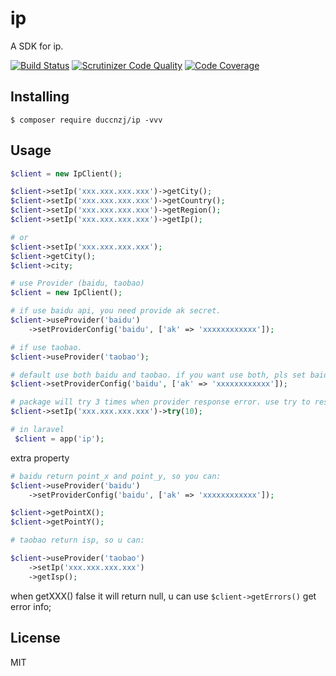 # ip

A SDK for ip.

[![Build Status](https://travis-ci.com/DuC-cnZj/ip.svg?branch=master)](https://travis-ci.com/DuC-cnZj/ip)
[![Scrutinizer Code Quality](https://scrutinizer-ci.com/g/DuC-cnZj/ip/badges/quality-score.png?b=master)](https://scrutinizer-ci.com/g/DuC-cnZj/ip/?branch=master)
[![Code Coverage](https://scrutinizer-ci.com/g/DuC-cnZj/ip/badges/coverage.png?b=master)](https://scrutinizer-ci.com/g/DuC-cnZj/ip/?branch=master)

## Installing

```shell
$ composer require duccnzj/ip -vvv
```

## Usage

```php
$client = new IpClient();

$client->setIp('xxx.xxx.xxx.xxx')->getCity();
$client->setIp('xxx.xxx.xxx.xxx')->getCountry();
$client->setIp('xxx.xxx.xxx.xxx')->getRegion();
$client->setIp('xxx.xxx.xxx.xxx')->getIp();

# or
$client->setIp('xxx.xxx.xxx.xxx');
$client->getCity();
$client->city;

# use Provider (baidu, taobao)
$client = new IpClient();

# if use baidu api, you need provide ak secret.
$client->useProvider('baidu')
    ->setProviderConfig('baidu', ['ak' => 'xxxxxxxxxxxx']);

# if use taobao.
$client->useProvider('taobao');

# default use both baidu and taobao. if you want use both, pls set baidu ak secret.
$client->setProviderConfig('baidu', ['ak' => 'xxxxxxxxxxxx']);

# package will try 3 times when provider response error. use try to reset tryTimes.
$client->setIp('xxx.xxx.xxx.xxx')->try(10);

# in laravel
 $client = app('ip');
```

extra property
```php
# baidu return point_x and point_y, so you can:
$client->useProvider('baidu')
    ->setProviderConfig('baidu', ['ak' => 'xxxxxxxxxxxx']);

$client->getPointX();
$client->getPointY();

# taobao return isp, so u can:

$client->useProvider('taobao')
    ->setIp('xxx.xxx.xxx.xxx')
    ->getIsp();
```

when getXXX() false it will return null, u can use `$client->getErrors()` get error info;


## License

MIT
